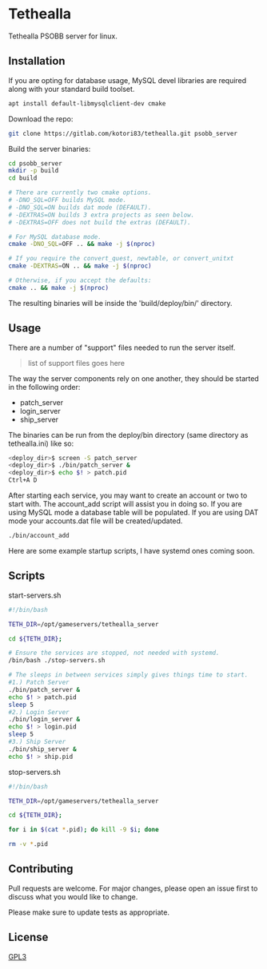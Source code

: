 # Tethealla

Tethealla PSOBB server for linux.

## Installation

If you are opting for database usage, MySQL devel libraries are required along with your standard build toolset.
```bash
apt install default-libmysqlclient-dev cmake
```

Download the repo:
```bash
git clone https://gitlab.com/kotori83/tethealla.git psobb_server
```

Build the server binaries:
```bash
cd psobb_server
mkdir -p build
cd build

# There are currently two cmake options.
# -DNO_SQL=OFF builds MySQL mode.
# -DNO_SQL=ON builds dat mode (DEFAULT).
# -DEXTRAS=ON builds 3 extra projects as seen below.
# -DEXTRAS=OFF does not build the extras (DEFAULT).

# For MySQL database mode.
cmake -DNO_SQL=OFF .. && make -j $(nproc)

# If you require the convert_quest, newtable, or convert_unitxt
cmake -DEXTRAS=ON .. && make -j $(nproc)

# Otherwise, if you accept the defaults:
cmake .. && make -j $(nproc)
```

The resulting binaries will be inside the 'build/deploy/bin/' directory.


## Usage

There are a number of "support" files needed to run the server itself.
> list of support files goes here


The way the server components rely on one another, they should be started in the following order:
- patch_server
- login_server
- ship_server

The binaries can be run from the deploy/bin directory (same directory as tethealla.ini) like so:
```bash
<deploy_dir>$ screen -S patch_server
<deploy_dir>$ ./bin/patch_server &
<deploy_dir>$ echo $! > patch.pid
Ctrl+A D
```

After starting each service, you may want to create an account or two to start with.
The account_add script will assist you in doing so. If you are using MySQL mode a database
table will be populated. If you are using DAT mode your accounts.dat file will be created/updated.
```bash
./bin/account_add
```

Here are some example startup scripts, I have systemd ones coming soon.


## Scripts

start-servers.sh
```bash
#!/bin/bash

TETH_DIR=/opt/gameservers/tethealla_server

cd ${TETH_DIR};

# Ensure the services are stopped, not needed with systemd.
/bin/bash ./stop-servers.sh

# The sleeps in between services simply gives things time to start.
#1.) Patch Server
./bin/patch_server &
echo $! > patch.pid
sleep 5
#2.) Login Server
./bin/login_server &
echo $! > login.pid
sleep 5
#3.) Ship Server
./bin/ship_server &
echo $! > ship.pid
```

stop-servers.sh
```bash
#!/bin/bash

TETH_DIR=/opt/gameservers/tethealla_server

cd ${TETH_DIR};

for i in $(cat *.pid); do kill -9 $i; done

rm -v *.pid

```



## Contributing
Pull requests are welcome. For major changes, please open an issue first to discuss what you would like to change.

Please make sure to update tests as appropriate.

## License
[GPL3](https://www.gnu.org/licenses/gpl-3.0.en.html)
